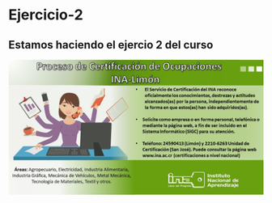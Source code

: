 # Ejercicio-2
## Estamos haciendo el ejercio 2 del curso 
![Captura de pantalla](imagenes/AFICHECERTIFICACION2.jpg)